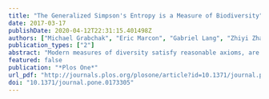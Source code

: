 ```yaml
---
title: "The Generalized Simpson's Entropy is a Measure of Biodiversity"
date: 2017-03-17
publishDate: 2020-04-12T22:31:15.401498Z
authors: ["Michael Grabchak", "Eric Marcon", "Gabriel Lang", "Zhiyi Zhang"]
publication_types: ["2"]
abstract: "Modern measures of diversity satisfy reasonable axioms, are parameterized to produce diversity profiles, can be expressed as an effective number of species to simplify their interpretation, and come with estimators that allow one to apply them to real-world data. We introduce the generalized Simpson's entropy as a measure of diversity and investigate its properties. We show that it has many useful features and can be used as a measure of biodiversity. Moreover, unlike most commonly used diversity indices, it has unbiased estimators, which allow for sound estimation of the diversity of poorly sampled, rich communities."
featured: false
publication: "*Plos One*"
url_pdf: "http://journals.plos.org/plosone/article?id=10.1371/journal.pone.0173305"
doi: "10.1371/journal.pone.0173305"
---
```


<span class="__dimensions_badge_embed__" data-doi="10.1371/journal.pone.0173305"></span><script async src="https://badge.dimensions.ai/badge.js" charset="utf-8"></script>
